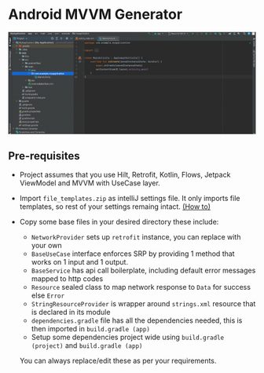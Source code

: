 # Android MVVM Generator
![mvvm](https://github.com/talhahasanzia/android-mvvm-generator/blob/main/mvvm.gif)

## Pre-requisites
- Project assumes that you use Hilt, Retrofit, Kotlin, Flows, Jetpack ViewModel and MVVM with UseCase layer.
- Import `file_templates.zip` as intelliJ settings file. It only imports file templates, so rest of your settings remaing intact. [(How to)](https://www.jetbrains.com/help/idea/sharing-your-ide-settings.html#import-export-settings)
- Copy some base files in your desired directory these include:
  - `NetworkProvider` sets up `retrofit` instance, you can replace with your own
  - `BaseUseCase` interface enforces SRP by providing 1 method that works on 1 input and 1 output. 
  - `BaseService` has api call boilerplate, including default error messages mapped to http codes
  - `Resource` sealed class to map network response to `Data` for success else `Error`
  - `StringResourceProvider` is wrapper around `strings.xml` resource that is declared in its module
  - `dependencies.gradle` file has all the dependencies needed, this is then imported in `build.gradle (app)`
  - Setup some dependencies project wide using `build.gradle (project)` and `build.gradle (app)`
  
  You can always replace/edit these as per your requirements.
